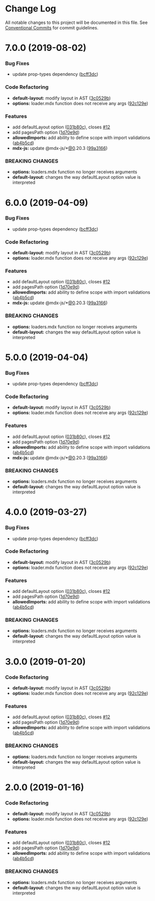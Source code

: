 # Change Log

All notable changes to this project will be documented in this file.
See [Conventional Commits](https://conventionalcommits.org) for commit guidelines.

# 7.0.0 (2019-08-02)

### Bug Fixes

- update prop-types dependency ([bcff3dc](https://github.com/buz-zard/gatsby-mdx/commit/bcff3dc))

### Code Refactoring

- **default-layout:** modify layout in AST ([3c0529b](https://github.com/buz-zard/gatsby-mdx/commit/3c0529b))
- **options:** loader.mdx function does not receive any args ([92c129e](https://github.com/buz-zard/gatsby-mdx/commit/92c129e))

### Features

- add defaultLayout option ([031b80c](https://github.com/buz-zard/gatsby-mdx/commit/031b80c)), closes [#12](https://github.com/buz-zard/gatsby-mdx/issues/12)
- add pagesPath option ([1d70e9d](https://github.com/buz-zard/gatsby-mdx/commit/1d70e9d))
- **allowedImports:** add ability to define scope with import validations ([ab4b5cd](https://github.com/buz-zard/gatsby-mdx/commit/ab4b5cd))
- **mdx-js:** update @mdx-js/\*[@0](https://github.com/0).20.3 ([99a3166](https://github.com/buz-zard/gatsby-mdx/commit/99a3166))

### BREAKING CHANGES

- **options:** loaders.mdx function no longer receives arguments
- **default-layout:** changes the way defaultLayout option value is interpreted

# 6.0.0 (2019-04-09)

### Bug Fixes

- update prop-types dependency ([bcff3dc](https://github.com/buz-zard/gatsby-mdx/commit/bcff3dc))

### Code Refactoring

- **default-layout:** modify layout in AST ([3c0529b](https://github.com/buz-zard/gatsby-mdx/commit/3c0529b))
- **options:** loader.mdx function does not receive any args ([92c129e](https://github.com/buz-zard/gatsby-mdx/commit/92c129e))

### Features

- add defaultLayout option ([031b80c](https://github.com/buz-zard/gatsby-mdx/commit/031b80c)), closes [#12](https://github.com/buz-zard/gatsby-mdx/issues/12)
- add pagesPath option ([1d70e9d](https://github.com/buz-zard/gatsby-mdx/commit/1d70e9d))
- **allowedImports:** add ability to define scope with import validations ([ab4b5cd](https://github.com/buz-zard/gatsby-mdx/commit/ab4b5cd))
- **mdx-js:** update @mdx-js/\*[@0](https://github.com/0).20.3 ([99a3166](https://github.com/buz-zard/gatsby-mdx/commit/99a3166))

### BREAKING CHANGES

- **options:** loaders.mdx function no longer receives arguments
- **default-layout:** changes the way defaultLayout option value is interpreted

# 5.0.0 (2019-04-04)

### Bug Fixes

- update prop-types dependency ([bcff3dc](https://github.com/buz-zard/gatsby-mdx/commit/bcff3dc))

### Code Refactoring

- **default-layout:** modify layout in AST ([3c0529b](https://github.com/buz-zard/gatsby-mdx/commit/3c0529b))
- **options:** loader.mdx function does not receive any args ([92c129e](https://github.com/buz-zard/gatsby-mdx/commit/92c129e))

### Features

- add defaultLayout option ([031b80c](https://github.com/buz-zard/gatsby-mdx/commit/031b80c)), closes [#12](https://github.com/buz-zard/gatsby-mdx/issues/12)
- add pagesPath option ([1d70e9d](https://github.com/buz-zard/gatsby-mdx/commit/1d70e9d))
- **allowedImports:** add ability to define scope with import validations ([ab4b5cd](https://github.com/buz-zard/gatsby-mdx/commit/ab4b5cd))
- **mdx-js:** update @mdx-js/\*[@0](https://github.com/0).20.3 ([99a3166](https://github.com/buz-zard/gatsby-mdx/commit/99a3166))

### BREAKING CHANGES

- **options:** loaders.mdx function no longer receives arguments
- **default-layout:** changes the way defaultLayout option value is interpreted

# 4.0.0 (2019-03-27)

### Bug Fixes

- update prop-types dependency ([bcff3dc](https://github.com/buz-zard/gatsby-mdx/commit/bcff3dc))

### Code Refactoring

- **default-layout:** modify layout in AST ([3c0529b](https://github.com/buz-zard/gatsby-mdx/commit/3c0529b))
- **options:** loader.mdx function does not receive any args ([92c129e](https://github.com/buz-zard/gatsby-mdx/commit/92c129e))

### Features

- add defaultLayout option ([031b80c](https://github.com/buz-zard/gatsby-mdx/commit/031b80c)), closes [#12](https://github.com/buz-zard/gatsby-mdx/issues/12)
- add pagesPath option ([1d70e9d](https://github.com/buz-zard/gatsby-mdx/commit/1d70e9d))
- **allowedImports:** add ability to define scope with import validations ([ab4b5cd](https://github.com/buz-zard/gatsby-mdx/commit/ab4b5cd))

### BREAKING CHANGES

- **options:** loaders.mdx function no longer receives arguments
- **default-layout:** changes the way defaultLayout option value is interpreted

# 3.0.0 (2019-01-20)

### Code Refactoring

- **default-layout:** modify layout in AST ([3c0529b](https://github.com/buz-zard/gatsby-mdx/commit/3c0529b))
- **options:** loader.mdx function does not receive any args ([92c129e](https://github.com/buz-zard/gatsby-mdx/commit/92c129e))

### Features

- add defaultLayout option ([031b80c](https://github.com/buz-zard/gatsby-mdx/commit/031b80c)), closes [#12](https://github.com/buz-zard/gatsby-mdx/issues/12)
- add pagesPath option ([1d70e9d](https://github.com/buz-zard/gatsby-mdx/commit/1d70e9d))
- **allowedImports:** add ability to define scope with import validations ([ab4b5cd](https://github.com/buz-zard/gatsby-mdx/commit/ab4b5cd))

### BREAKING CHANGES

- **options:** loaders.mdx function no longer receives arguments
- **default-layout:** changes the way defaultLayout option value is interpreted

# 2.0.0 (2019-01-16)

### Code Refactoring

- **default-layout:** modify layout in AST ([3c0529b](https://github.com/buz-zard/gatsby-mdx/commit/3c0529b))
- **options:** loader.mdx function does not receive any args ([92c129e](https://github.com/buz-zard/gatsby-mdx/commit/92c129e))

### Features

- add defaultLayout option ([031b80c](https://github.com/buz-zard/gatsby-mdx/commit/031b80c)), closes [#12](https://github.com/buz-zard/gatsby-mdx/issues/12)
- add pagesPath option ([1d70e9d](https://github.com/buz-zard/gatsby-mdx/commit/1d70e9d))
- **allowedImports:** add ability to define scope with import validations ([ab4b5cd](https://github.com/buz-zard/gatsby-mdx/commit/ab4b5cd))

### BREAKING CHANGES

- **options:** loaders.mdx function no longer receives arguments
- **default-layout:** changes the way defaultLayout option value is interpreted
